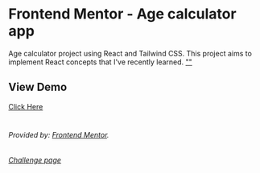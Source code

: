 #  Frontend Mentor - Age calculator app


Age calculator project using React and Tailwind CSS. This project aims to implement React concepts that I've recently learned.
[""](./public/desktop-design.jpg)
## View Demo
[Click Here](https://vabdullh.github.io/Age-calculator-react/dist/)
#
###### Provided by: [Frontend Mentor](https://www.frontendmentor.io). 
######  [Challenge page]((https://www.frontendmentor.io/challenges/age-calculator-app-dF9DFFpj-Q))
